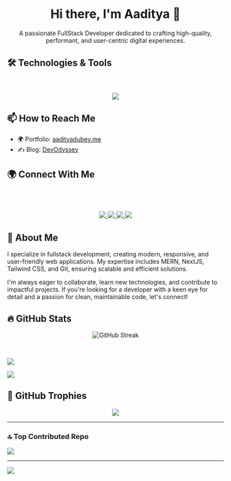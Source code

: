 <!--=======<p align="right"> <img src="https://komarev.com/ghpvc/?username=aaditya-dubey09&label=Profile%20views&color=0e75b6&style=flat" alt="Aaditya" /> </p>========-->

<h1 align="center">Hi there, I'm Aaditya 👋</h1>

<p align="center">
  A passionate FullStack Developer dedicated to crafting high-quality, performant, and user-centric digital experiences.
</p>



## 🛠️ Technologies & Tools

<br />
<p align="center">
  <img src="https://skillicons.dev/icons?i=html,css,js,bootstrap,tailwind,react,vite,express,mongodb,nodejs,threejs,git,github,vscode" />
</p>



## 📫 How to Reach Me

- 🌍 Portfolio: [aadityadubey.me](https://aadityadubey.netlify.app)
- ✍️ Blog: [DevOdyssey](https://devodyssey.vercel.app)



## 🌍 Connect With Me

<br /><br />
<p align="center">
  <a href="https://linkedin.com/in/aadityadubey" target="_blank">
    <img src="https://custom-icon-badges.demolab.com/badge/LinkedIn-0A66C2?logo=linkedin-white&logoColor=fff"/>
  </a>
  <a href="https://github.com/aaditya-dubey09" target="_blank">
    <img src="https://img.shields.io/badge/GitHub-%23121011.svg?logo=github&logoColor=white"/>
  </a>
  <a href="https://twitter.com/itsaadi_09" target="_blank">
    <img src="https://img.shields.io/badge/X-%23000000.svg?logo=X&logoColor=white"/>
  </a>
  <a href="https://instagram.com/cosmosphile946" target="_blank">
    <img src="https://img.shields.io/badge/Instagram-%23E4405F.svg?logo=Instagram&logoColor=white"/>
  </a>
</p>



## 📝 About Me

<p align="left justify">I specialize in fullstack development, creating modern, responsive, and user-friendly web applications. My expertise includes MERN, NextJS, Tailwind CSS, and Git, ensuring scalable and efficient solutions.</p>

<p align="left justify">I'm always eager to collaborate, learn new technologies, and contribute to impactful projects. If you're looking for a developer with a keen eye for detail and a passion for clean, maintainable code, let's connect!</p>



## 🔥 GitHub Stats

<p align="center">
  <img src="https://github-readme-streak-stats.herokuapp.com?user=aaditya-dubey09&theme=github-dark-blue&hide_border=true" alt="GitHub Streak" />
</p><br />

![](https://github-readme-stats.vercel.app/api?username=aaditya-dubey09&theme=dark&hide_border=false&include_all_commits=false&count_private=false)<br/>

![](https://github-readme-stats.vercel.app/api/top-langs/?username=aaditya-dubey09&theme=dark&hide_border=false&include_all_commits=false&count_private=false&layout=compact)<br />



## **🏅 GitHub Trophies**
<p align="center">
  <img src="https://github-profile-trophy.vercel.app/?username=aaditya-dubey09&theme=onedark&no-frame=true&column=7" />
</p>

---

### 🔝 Top Contributed Repo
![](https://github-contributor-stats.vercel.app/api?username=aaditya-dubey09&limit=5&theme=tokyonight&combine_all_yearly_contributions=true)

---
[![](https://visitcount.itsvg.in/api?id=aaditya-dubey09&icon=0&color=0)](https://visitcount.itsvg.in)
